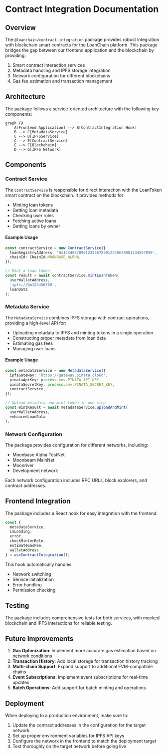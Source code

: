 # Contract Integration Documentation

## Overview

The `@loanchain/contract-integration` package provides robust integration with blockchain smart contracts for the LoanChain platform. This package bridges the gap between our frontend application and the blockchain by providing:

1. Smart contract interaction services
2. Metadata handling and IPFS storage integration
3. Network configuration for different blockchains
4. Gas fee estimation and transaction management

## Architecture

The package follows a service-oriented architecture with the following key components:

```mermaid
graph TD
    A[Frontend Application] --> B[ContractIntegration Hook]
    B --> C[MetadataService]
    C --> D[IPFSService]
    C --> E[ContractService]
    E --> F[Blockchain]
    D --> G[IPFS Network]
```

## Components

### Contract Service

The `ContractService` is responsible for direct interaction with the LoanToken smart contract on the blockchain. It provides methods for:

- Minting loan tokens
- Getting loan metadata
- Checking user roles
- Fetching active loans
- Getting loans by owner

#### Example Usage

```typescript
const contractService = new ContractService({
  loanRegistryAddress: '0x1234567890123456789012345678901234567890',
  chainId: ChainId.MOONBASE_ALPHA,
});

// Mint a loan token
const result = await contractService.mintLoanToken(
  userWalletAddress,
  'ipfs://Qm123456789',
  loanData
);
```

### Metadata Service

The `MetadataService` combines IPFS storage with contract operations, providing a high-level API for:

- Uploading metadata to IPFS and minting tokens in a single operation
- Constructing proper metadata from loan data
- Estimating gas fees
- Managing user loans

#### Example Usage

```typescript
const metadataService = new MetadataService({
  ipfsGateway: 'https://gateway.pinata.cloud',
  pinataApiKey: process.env.PINATA_API_KEY,
  pinataSecretKey: process.env.PINATA_SECRET_KEY,
  contractService,
});

// Upload metadata and mint token in one step
const mintResult = await metadataService.uploadAndMint(
  userWalletAddress,
  enhancedLoanData
);
```

### Network Configuration

The package provides configuration for different networks, including:

- Moonbase Alpha TestNet
- Moonbeam MainNet
- Moonriver
- Development network

Each network configuration includes RPC URLs, block explorers, and contract addresses.

## Frontend Integration

The package includes a React hook for easy integration with the frontend:

```typescript
const {
  metadataService,
  isLoading,
  error,
  checkMinterRole,
  estimateGasFee,
  walletAddress
} = useContractIntegration();
```

This hook automatically handles:
- Network switching
- Service initialization
- Error handling
- Permission checking

## Testing

The package includes comprehensive tests for both services, with mocked blockchain and IPFS interactions for reliable testing.

## Future Improvements

1. **Gas Optimization**: Implement more accurate gas estimation based on network conditions
2. **Transaction History**: Add local storage for transaction history tracking
3. **Multi-chain Support**: Expand support to additional EVM-compatible chains
4. **Event Subscriptions**: Implement event subscriptions for real-time updates
5. **Batch Operations**: Add support for batch minting and operations

## Deployment

When deploying to a production environment, make sure to:

1. Update the contract addresses in the configuration for the target network
2. Set up proper environment variables for IPFS API keys
3. Configure the network in the frontend to match the deployment target
4. Test thoroughly on the target network before going live 